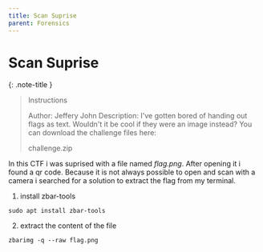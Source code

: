 ```yaml
---
title: Scan Suprise
parent: Forensics
---
```


# Scan Suprise

{: .note-title }
> Instructions
>
> Author: Jeffery John
> Description: I've gotten bored of handing out flags as text. Wouldn't it be cool if they were an image instead? You can download the challenge files here:
>
>  challenge.zip


In this CTF i was suprised with a file named *flag.png*.
After opening it i found a qr code. Because it is not always possible to open and scan with a camera i searched for a solution to extract the flag from my terminal.

1. install zbar-tools
```
sudo apt install zbar-tools
```
2. extract the content of the file
```
zbarimg -q --raw flag.png
```
